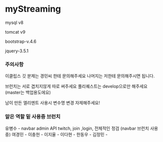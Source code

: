 # myStreaming

mysql v8

tomcat v9

bootstrap-v.4.6

jquery-3.5.1

### 주의사항
이클립스 깃 분제는 경민씨 한테 문의해주세요
나머지는 저한테 문의해주시면 됩니다.

브런치는 서로 겹치지않게 따로 써주세요
풀리퀘스트는 develop으로만 해주세요 (master는 백업용도에요)

남이 만든 엘리멘트 사용시 변수명 변경 자제해주세요!

### 맡은 역할 밑 사용중 브런치
유병수 - navbar admin API twitch, join ,login, 전체적인 정검 (navbar 브런치 사용중)
여경민 - 
이충헌 - 
이지율 -
이다현 -
한동우 - 
김정민 - 
